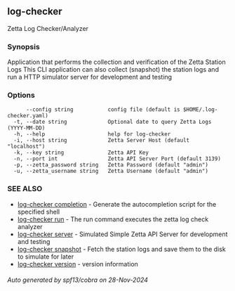 ## log-checker

Zetta Log Checker/Analyzer

### Synopsis

Application that performs the collection and verification of the Zetta Station Logs
This CLI application can also collect (snapshot) the station logs and run a HTTP simulator server for development and testing

### Options

```
      --config string           config file (default is $HOME/.log-checker.yaml)
  -t, --date string             Optional date to query Zetta Logs (YYYY-MM-DD)
  -h, --help                    help for log-checker
  -i, --host string             Zetta Server Host (default "localhost")
  -k, --key string              Zetta API Key
  -n, --port int                Zetta API Server Port (default 3139)
  -p, --zetta_password string   Zetta Password (default "admin")
  -u, --zetta_username string   Zetta Username (default "admin")
```

### SEE ALSO

-   [log-checker completion](docs/log-checker_completion.md) - Generate the autocompletion script for the specified shell
-   [log-checker run](docs/log-checker_run.md) - The run command executes the zetta log check analyzer
-   [log-checker server](docs/log-checker_server.md) - Simulated Simple Zetta API Server for development and testing
-   [log-checker snapshot](docs/log-checker_snapshot.md) - Fetch the station logs and save them to the disk to simulate for later
-   [log-checker version](docs/log-checker_version.md) - version information

###### Auto generated by spf13/cobra on 28-Nov-2024
